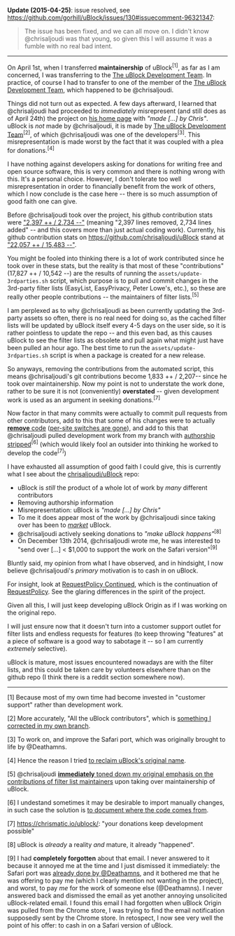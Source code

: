 **Update (2015-04-25)**: issue resolved, see <https://github.com/gorhill/uBlock/issues/130#issuecomment-96321347>:

> The issue has been fixed, and we can all move on. I didn't know @chrisaljoudi was that young, so given this I will assume it was a fumble with no real bad intent.

***

On April 1st, when I transferred **maintainership** of uBlock<sup>[1]</sup>, as far as I am concerned, I was transferring to the [The uBlock Development Team](https://github.com/chrisaljoudi/uBlock/commit/50e621d4ee46479b40e36319cbab68985d7527a5). In practice, of course I had to transfer to one of the member of the [The uBlock Development Team](https://github.com/chrisaljoudi/uBlock/commit/50e621d4ee46479b40e36319cbab68985d7527a5), which happened to be @chrisaljoudi.

Things did not turn out as expected. A few days afterward, I learned that @chrisaljoudi had proceeded to _immediately_ misrepresent (and still does as of April 24th) the project on [his home page](https://chrismatic.io/ublock/) with _"made [...] by Chris"_. uBlock is _not_ made by @chrisaljoudi, it is made by [The uBlock Development Team](https://github.com/chrisaljoudi/uBlock/commit/50e621d4ee46479b40e36319cbab68985d7527a5)<sup>[2]</sup>, of which @chrisaljoudi was one of the developers<sup>[3]</sup>. This misrepresentation is made worst by the fact that it was coupled with a plea for donations.<sup>[4]</sup>

I have nothing against developers asking for donations for writing free and open source software, this is very common and there is nothing wrong with this. It's a personal choice. However, I don't tolerate too well misrepresentation in order to financially benefit from the work of others, which I now conclude is the case here -- there is so much assumption of good faith one can give.

Before @chrisaljoudi took over the project, his github contribution stats were ["2,397 ++ / 2,734 --"](https://github.com/gorhill/uBlock/graphs/contributors) (meaning "2,397 lines removed, 2,734 lines added" -- and this covers more than just actual coding work). Currently, his github contribution stats on <https://github.com/chrisaljoudi/uBlock> stand at ["22,057 ++ / 15,483 --"](https://github.com/chrisaljoudi/uBlock/graphs/contributors).

You might be fooled into thinking there is a lot of work contributed since he took over in these stats, but the reality is that most of these "contributions" (17,827 ++ / 10,542 --) are the results of running the `assets/update-3rdparties.sh` script, which purpose is to pull and commit changes in the 3rd-party filter lists (EasyList, EasyPrivacy, Peter Lowe's, etc.), so these are really other people contributions -- the maintainers of filter lists.<sup>[5]</sup>

I am perplexed as to why @chrisaljoudi as been currently updating the 3rd-party assets so often, there is no real need for doing so, as the cached filter lists will be updated by uBlock itself every 4-5 days on the user side, so it is rather pointless to update the repo -- and this even bad, as this causes uBlock to see the filter lists as obsolete and pull again what might just have been pulled an hour ago. The best time to run the `assets/update-3rdparties.sh` script is when a package is created for a new release.

So anyways, removing the contributions from the automated script, this means @chrisaljoudi's git contributions become 1,833 ++ / 2,207-- since he took over maintainership. Now my point is not to understate the work done, rather to be sure it is not (conveniently) **overstated** -- given development work is used as an argument in seeking donations.<sup>[7]</sup>

Now factor in that many commits were actually to commit pull requests from other contributors, add to this that some of his changes were to actually [**remove** code](https://github.com/chrisaljoudi/uBlock/commit/fa3666f85d7dddfc274f6f27d20c6787d8bc43b8#diff-305c2fdde2804d752c9bfde050f38df9) ([per-site switches are gone](https://github.com/chrisaljoudi/uBlock/issues/1306)), and add to this that @chrisaljoudi pulled development work from my branch with [authorship stripped](https://github.com/gorhill/uBlock/issues/69)<sup>[6]</sup> (which would likely fool an outsider into thinking he worked to develop the code<sup>[7]</sup>)

I have exhausted all assumption of good faith I could give, this is currently what I see about the [chrisaljoudi/uBlock](https://github.com/chrisaljoudi/uBlock) repo:

- uBlock is _still_ the product of a whole lot of work by _many_ different contributors
- Removing authorship information
- Misrepresentation: uBlock is _"made [...] by Chris"_
- To me it does appear most of the work by @chrisaljoudi since taking over has been to [_market_](https://chrismatic.io/ublock/) uBlock.
- @chrisaljoudi actively seeking donations to _"make uBlock happens"_<sup>[8]</sup>
- On December 13th 2014, @chrisaljoudi wrote me, he was interested to "send over [...] < $1,000 to support the work on the Safari version"<sup>[9]</sup>

Bluntly said, my opinion from what I have observed, and in hindsight, I now believe @chrisaljoudi's _primary_ motivation is to cash in on uBlock.

For insight, look at [RequestPolicy Continued](https://requestpolicycontinued.github.io/), which is the continuation of [RequestPolicy](https://github.com/RequestPolicy/requestpolicy). See the glaring differences in the spirit of the project.

Given all this, I will just keep developing uBlock Origin as if I was working on the original repo.

I will just ensure now that it doesn't turn into a customer support outlet for filter lists and endless requests for features (to keep throwing "features" at a piece of software is a good way to sabotage it -- so I am currently _extremely_ selective).

uBlock is mature, most issues encountered nowadays are with the filter lists, and this could be taken care by volunteers elsewhere than on the github repo (I think there is a reddit section somewhere now).

***

[1] Because most of my own time had become invested in "customer support" rather than development work.

[2] More accurately, "All the uBlock contributors", which is [something I corrected in my own branch](https://github.com/gorhill/uBlock/commit/4a02246bfeb531b95a2a12102375aee73c0fba38).

[3] To work on, and improve the Safari port, which was originally brought to life by @Deathamns. 

[4] Hence the reason I tried [to reclaim uBlock's original name](https://github.com/gorhill/uBlock/commit/581bc66509e8bf94d65a7ee54ba850116cede3c0).

[5] @chrisaljoudi [**immediately** toned down my original emphasis on the contributions of filter list maintainers](https://github.com/chrisaljoudi/uBlock/commit/f256801344a5178261cad5130a7f4be1ec061343
) upon taking over maintainership of uBlock.

[6] I undestand sometimes it may be desirable to import manually changes, in such case the solution is [to document where the code comes from](https://github.com/gorhill/uBlock/commit/63d9143d6bfdac1d603b5f8f62f99aecc67371d2).

[7] <https://chrismatic.io/ublock/>: "your donations keep development possible"

[8] uBlock is _already_ a reality _and_ mature, it already "happened".

[9] I had **completely forgotten** about that email. I never answered to it because it annoyed me at the time and I just dismissed it immediately: the Safari port was [already done by @Deathamns](https://github.com/chrisaljoudi/uBlock/tree/857acaf2d2cc02b446f64d8958f31421e9d01c3b/platform), and it bothered me that he was offering to pay me (which I clearly mention not wanting in the project), and worst, to pay _me_ for the work of someone else (@Deathamns). I never answered back and dismissed the email as yet another annoying unsolicited uBlock-related email. I found this email I had forgotten when uBlock Origin was pulled from the Chrome store, I was trying to find the email notification supposedly sent by the Chrome store. In retospect, I now see very well the point of his offer: to cash in on a Safari version of uBlock.